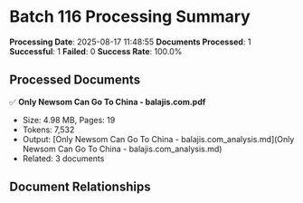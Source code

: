 # Batch 116 Processing Summary

**Processing Date**: 2025-08-17 11:48:55
**Documents Processed**: 1
**Successful**: 1
**Failed**: 0
**Success Rate**: 100.0%

## Processed Documents

✅ **Only Newsom Can Go To China - balajis.com.pdf**
   - Size: 4.98 MB, Pages: 19
   - Tokens: 7,532
   - Output: [Only Newsom Can Go To China - balajis.com_analysis.md](Only Newsom Can Go To China - balajis.com_analysis.md)
   - Related: 3 documents

## Document Relationships
